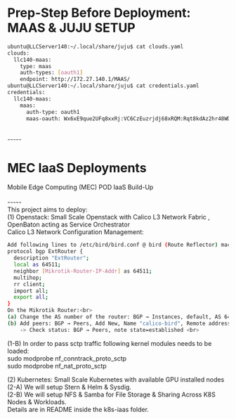 # Prep-Step Before Deployment: MAAS & JUJU SETUP
```sh
ubuntu@LLCServer140:~/.local/share/juju$ cat clouds.yaml
clouds:
  llc140-maas:
    type: maas
    auth-types: [oauth1]
    endpoint: http://172.27.140.1/MAAS/
ubuntu@LLCServer140:~/.local/share/juju$ cat credentials.yaml 
credentials:
  llc140-maas:
    maas:
      auth-type: oauth1
      maas-oauth: Wx6xE9que2UFq8xxRj:VC6CzEuzrjdj68xRQM:Rqt8kdAz2hr48WDyfNuU8UL584L6vXD4
```
<br>-----<br>

# MEC IaaS Deployments
Mobile Edge Computing (MEC) POD IaaS Build-Up <br>
<br>-----<br>
 This project aims to deploy: <br> 
(1) Openstack: Small Scale Openstack with Calico L3 Network Fabric , OpenBaton acting as Service Orchestrator <br>
Calico L3 Network Configuration Management:
```sh
Add following lines to /etc/bird/bird.conf @ bird (Route Reflector) machine <br>
protocol bgp ExtRouter {
  description "ExtRouter"; 
  local as 64511; 
  neighbor [Mikrotik-Router-IP-Addr] as 64511; 
  multihop; 
  rr client;
  import all;
  export all; 
} 
On the Mikrotik Router:<br>
(a) Change the AS number of the router: BGP → Instances, default, AS 64511, Client To Client Reflection ✓. <br>
(b) Add peers: BGP → Peers, Add New, Name "calico-bird", Remote address <bird-ip-addr>, Remote AS 64511, Route Reflect ✓. <br>
    -> Check status: BGP → Peers, note state=established <br>
```
(1-B) In order to pass sctp traffic following kernel modules needs to be loaded:<br>
sudo modprobe nf_conntrack_proto_sctp <br>
sudo modprobe nf_nat_proto_sctp <br>

(2) Kubernetes: Small Scale Kubernetes with available GPU installed nodes <br>
(2-A) We will setup Stern & Helm & Sysdig. <br>
(2-B) We will setup NFS & Samba for File Storage & Sharing Across K8S Nodes & Workloads. <br>
Details are in README inside the k8s-iaas folder.




